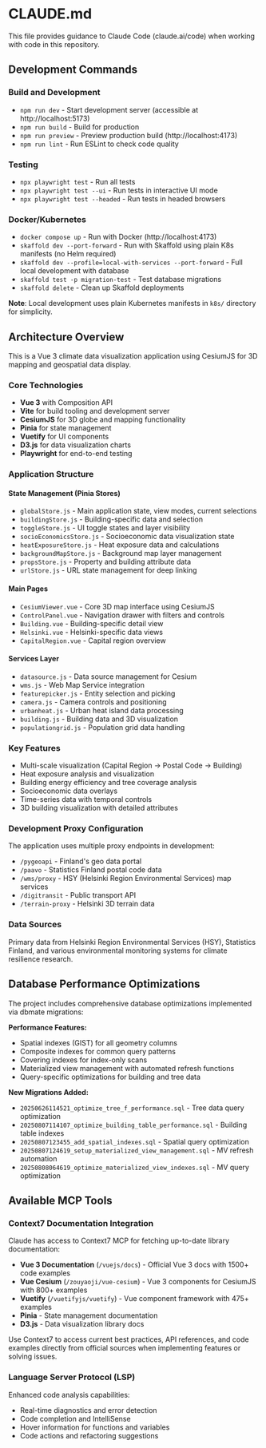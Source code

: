 # CLAUDE.md

This file provides guidance to Claude Code (claude.ai/code) when working with code in this repository.

## Development Commands

### Build and Development

- `npm run dev` - Start development server (accessible at http://localhost:5173)
- `npm run build` - Build for production
- `npm run preview` - Preview production build (http://localhost:4173)
- `npm run lint` - Run ESLint to check code quality

### Testing

- `npx playwright test` - Run all tests
- `npx playwright test --ui` - Run tests in interactive UI mode
- `npx playwright test --headed` - Run tests in headed browsers

### Docker/Kubernetes

- `docker compose up` - Run with Docker (http://localhost:4173)
- `skaffold dev --port-forward` - Run with Skaffold using plain K8s manifests (no Helm required)
- `skaffold dev --profile=local-with-services --port-forward` - Full local development with database
- `skaffold test -p migration-test` - Test database migrations
- `skaffold delete` - Clean up Skaffold deployments

**Note**: Local development uses plain Kubernetes manifests in `k8s/` directory for simplicity.

## Architecture Overview

This is a Vue 3 climate data visualization application using CesiumJS for 3D mapping and geospatial data display.

### Core Technologies

- **Vue 3** with Composition API
- **Vite** for build tooling and development server
- **CesiumJS** for 3D globe and mapping functionality
- **Pinia** for state management
- **Vuetify** for UI components
- **D3.js** for data visualization charts
- **Playwright** for end-to-end testing

### Application Structure

#### State Management (Pinia Stores)

- `globalStore.js` - Main application state, view modes, current selections
- `buildingStore.js` - Building-specific data and selection
- `toggleStore.js` - UI toggle states and layer visibility
- `socioEconomicsStore.js` - Socioeconomic data visualization state
- `heatExposureStore.js` - Heat exposure data and calculations
- `backgroundMapStore.js` - Background map layer management
- `propsStore.js` - Property and building attribute data
- `urlStore.js` - URL state management for deep linking

#### Main Pages

- `CesiumViewer.vue` - Core 3D map interface using CesiumJS
- `ControlPanel.vue` - Navigation drawer with filters and controls
- `Building.vue` - Building-specific detail view
- `Helsinki.vue` - Helsinki-specific data views
- `CapitalRegion.vue` - Capital region overview

#### Services Layer

- `datasource.js` - Data source management for Cesium
- `wms.js` - Web Map Service integration
- `featurepicker.js` - Entity selection and picking
- `camera.js` - Camera controls and positioning
- `urbanheat.js` - Urban heat island data processing
- `building.js` - Building data and 3D visualization
- `populationgrid.js` - Population grid data handling

### Key Features

- Multi-scale visualization (Capital Region → Postal Code → Building)
- Heat exposure analysis and visualization
- Building energy efficiency and tree coverage analysis
- Socioeconomic data overlays
- Time-series data with temporal controls
- 3D building visualization with detailed attributes

### Development Proxy Configuration

The application uses multiple proxy endpoints in development:

- `/pygeoapi` - Finland's geo data portal
- `/paavo` - Statistics Finland postal code data
- `/wms/proxy` - HSY (Helsinki Region Environmental Services) map services
- `/digitransit` - Public transport API
- `/terrain-proxy` - Helsinki 3D terrain data

### Data Sources

Primary data from Helsinki Region Environmental Services (HSY), Statistics Finland, and various environmental monitoring systems for climate resilience research.

## Database Performance Optimizations

The project includes comprehensive database optimizations implemented via dbmate migrations:

**Performance Features:**

- Spatial indexes (GIST) for all geometry columns
- Composite indexes for common query patterns
- Covering indexes for index-only scans
- Materialized view management with automated refresh functions
- Query-specific optimizations for building and tree data

**New Migrations Added:**

- `20250626114521_optimize_tree_f_performance.sql` - Tree data query optimization
- `20250807114107_optimize_building_table_performance.sql` - Building table indexes
- `20250807123455_add_spatial_indexes.sql` - Spatial query optimization
- `20250807124619_setup_materialized_view_management.sql` - MV refresh automation
- `20250808064619_optimize_materialized_view_indexes.sql` - MV query optimization

## Available MCP Tools

### Context7 Documentation Integration

Claude has access to Context7 MCP for fetching up-to-date library documentation:

- **Vue 3 Documentation** (`/vuejs/docs`) - Official Vue 3 docs with 1500+ code examples
- **Vue Cesium** (`/zouyaoji/vue-cesium`) - Vue 3 components for CesiumJS with 800+ examples
- **Vuetify** (`/vuetifyjs/vuetify`) - Vue component framework with 475+ examples
- **Pinia** - State management documentation
- **D3.js** - Data visualization library docs

Use Context7 to access current best practices, API references, and code examples directly from official sources when implementing features or solving issues.

### Language Server Protocol (LSP)

Enhanced code analysis capabilities:

- Real-time diagnostics and error detection
- Code completion and IntelliSense
- Hover information for functions and variables
- Code actions and refactoring suggestions
